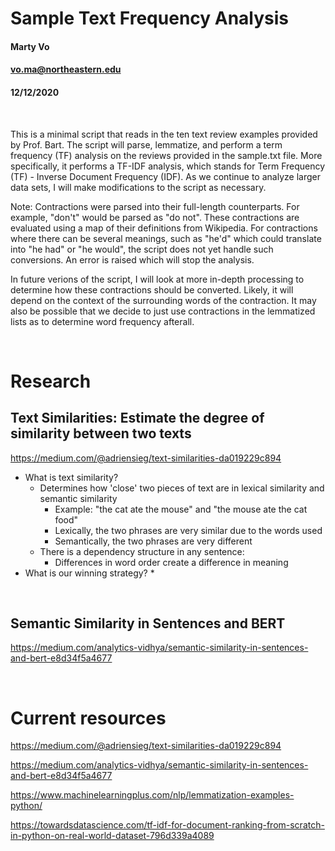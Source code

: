 # Sample Text Frequency Analysis


#### Marty Vo
#### vo.ma@northeastern.edu
#### 12/12/2020

<br>

This is a minimal script that reads in the ten text review examples provided by Prof. Bart. The
script will parse, lemmatize, and perform a term frequency (TF) analysis on the reviews
provided in the sample.txt file. More specifically, it performs a TF-IDF analysis, which stands
for Term Frequency (TF) - Inverse Document Frequency (IDF). As we continue to analyze larger
data sets, I will make modifications to the script as necessary.



Note: Contractions were parsed into their full-length counterparts. For example, "don't" would
be parsed as "do not". These contractions are evaluated using a map of their definitions from 
Wikipedia. For contractions where there can be several meanings, such as "he'd" which could
translate into "he had" or "he would", the script does not yet handle such conversions. An error
is raised which will stop the analysis. 

In future verions of the script, I will look at more in-depth processing to determine how these
contractions should be converted. Likely, it will depend on the context of the surrounding words
of the contraction. It may also be possible that we decide to just use contractions in the 
lemmatized lists as to determine word frequency afterall.

<br>

# Research
## Text Similarities: Estimate the degree of similarity between two texts

https://medium.com/@adriensieg/text-similarities-da019229c894

* What is text similarity?
  * Determines how 'close' two pieces of text are in lexical similarity and semantic similarity
    * Example: "the cat ate the mouse" and "the mouse ate the cat food"
    * Lexically, the two phrases are very similar due to the words used
    * Semantically, the two phrases are very different
  * There is a dependency structure in any sentence:
    * Differences in word order create a difference in meaning
* What is our winning strategy?
  * 

<br>

## Semantic Similarity in Sentences and BERT
https://medium.com/analytics-vidhya/semantic-similarity-in-sentences-and-bert-e8d34f5a4677

<br>

# Current resources

https://medium.com/@adriensieg/text-similarities-da019229c894

https://medium.com/analytics-vidhya/semantic-similarity-in-sentences-and-bert-e8d34f5a4677

https://www.machinelearningplus.com/nlp/lemmatization-examples-python/

https://towardsdatascience.com/tf-idf-for-document-ranking-from-scratch-in-python-on-real-world-dataset-796d339a4089

